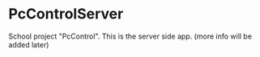 # PcControlServer
School project "PcControl". This is the server side app.
(more info will be added later)
